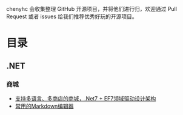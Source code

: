 
chenyhc 会收集整理 GitHub 开源项目，并将他们进行归，欢迎通过 Pull Request 或者 issues 给我们推荐优秀好玩的开源项目。
# 目录
## .NET
###  商城
- [支持多语言、多商店的商城，.Net7 + EF7领域驱动设计架构](https://github.com/smartstore/Smartstore
)
- [常用的Markdown编辑器](https://www.markdownguide.org/tools/)
